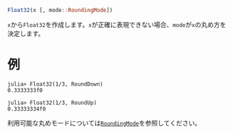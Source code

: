 ```julia
Float32(x [, mode::RoundingMode])
```

`x`から`Float32`を作成します。`x`が正確に表現できない場合、`mode`が`x`の丸め方を決定します。

# 例

```jldoctest
julia> Float32(1/3, RoundDown)
0.3333333f0

julia> Float32(1/3, RoundUp)
0.33333334f0
```

利用可能な丸めモードについては[`RoundingMode`](@ref)を参照してください。
